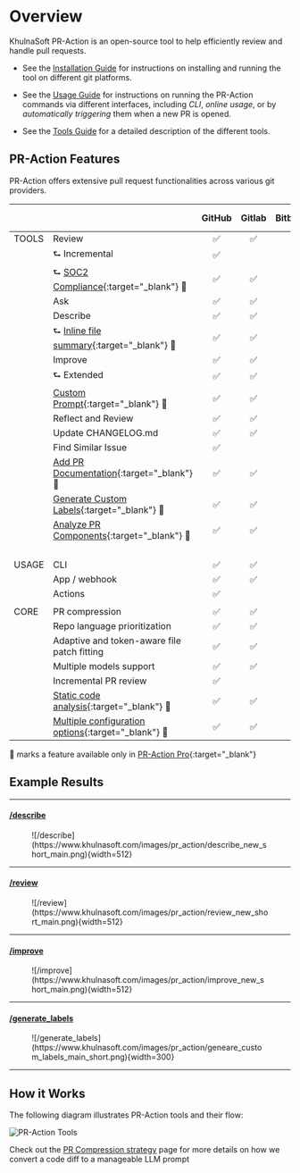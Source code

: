 # Overview

KhulnaSoft PR-Action is an open-source tool to help efficiently review and handle pull requests.

- See the [Installation Guide](./installation/index.md) for instructions on installing and running the tool on different git platforms.

- See the [Usage Guide](./usage-guide/index.md) for instructions on running the PR-Action commands via different interfaces, including _CLI_, _online usage_, or by _automatically triggering_ them when a new PR is opened.

- See the [Tools Guide](./tools/index.md) for a detailed description of the different tools.


## PR-Action Features
PR-Action offers extensive pull request functionalities across various git providers.

|       |                                                                                                                       | GitHub | Gitlab | Bitbucket | Azure DevOps |
|-------|-----------------------------------------------------------------------------------------------------------------------|:------:|:------:|:---------:|:------------:|
| TOOLS | Review                                                                                                                |   ✅    |   ✅    |   ✅       |      ✅      |
|       | ⮑ Incremental                                                                                                         |   ✅    |        |            |              |
|       | ⮑ [SOC2 Compliance](https://pr-action.khulnasoft.com/tools/review/#soc2-ticket-compliance){:target="_blank"} 💎        |   ✅    |   ✅    |   ✅        |      ✅      |
|       | Ask                                                                                                                   |   ✅    |   ✅    |   ✅        |      ✅      |
|       | Describe                                                                                                              |   ✅    |   ✅    |   ✅        |      ✅      |
|       | ⮑ [Inline file summary](https://pr-action.khulnasoft.com/tools/describe/#inline-file-summary){:target="_blank"} 💎     |   ✅    |   ✅    |           |      ✅      |
|       | Improve                                                                                                               |   ✅    |   ✅    |   ✅        |      ✅      |
|       | ⮑ Extended                                                                                                            |   ✅    |   ✅    |   ✅        |      ✅      |
|       | [Custom Prompt](./tools/custom_prompt.md){:target="_blank"} 💎                                                        |   ✅    |   ✅    |   ✅        |      ✅      |
|       | Reflect and Review                                                                                                    |   ✅    |   ✅    |   ✅        |      ✅      |
|       | Update CHANGELOG.md                                                                                                   |   ✅    |   ✅    |   ✅        |      ️       |
|       | Find Similar Issue                                                                                                    |   ✅    |        |             |      ️       |
|       | [Add PR Documentation](./tools/documentation.md){:target="_blank"} 💎                                                 |   ✅    |   ✅    |          |      ✅      |
|       | [Generate Custom Labels](./tools/describe.md#handle-custom-labels-from-the-repos-labels-page-💎){:target="_blank"} 💎 |   ✅    |   ✅    |            |      ✅      |
|       | [Analyze PR Components](./tools/analyze.md){:target="_blank"} 💎                                                      |   ✅    |   ✅    |       |      ✅      |
|       |                                                                                                                       |        |        |            |      ️       |
| USAGE | CLI                                                                                                                   |   ✅    |   ✅    |   ✅       |      ✅      |
|       | App / webhook                                                                                                         |   ✅    |   ✅    |    ✅        |      ✅      |
|       | Actions                                                                                                               |   ✅    |        |            |      ️       |
|       |                                                                                                                       |        |        |            |
| CORE  | PR compression                                                                                                        |   ✅    |   ✅    |   ✅       |   ✅        |
|       | Repo language prioritization                                                                                          |   ✅    |   ✅    |   ✅       |   ✅        |
|       | Adaptive and token-aware file patch fitting                                                                           |   ✅    |   ✅    |   ✅     |   ✅        |
|       | Multiple models support                                                                                               |   ✅    |   ✅    |   ✅       |   ✅        |
|       | Incremental PR review                                                                                                 |   ✅    |        |            |           |
|       | [Static code analysis](./tools/analyze.md/){:target="_blank"} 💎                                                      |   ✅    |   ✅     |    ✅    |   ✅        |
|       | [Multiple configuration options](./usage-guide/configuration_options.md){:target="_blank"} 💎                         |   ✅    |   ✅     |    ✅    |   ✅        |

💎 marks a feature available only in [PR-Action Pro](https://www.khulnasoft.com/pricing/){:target="_blank"}


## Example Results
<hr>

#### [/describe](https://github.com/Pr-action/pr-action/pull/530)
<figure markdown="1">
![/describe](https://www.khulnasoft.com/images/pr_action/describe_new_short_main.png){width=512}
</figure>
<hr>

#### [/review](https://github.com/Pr-action/pr-action/pull/732#issuecomment-1975099151)
<figure markdown="1">
![/review](https://www.khulnasoft.com/images/pr_action/review_new_short_main.png){width=512}
</figure>
<hr>

#### [/improve](https://github.com/Pr-action/pr-action/pull/732#issuecomment-1975099159)
<figure markdown="1">
![/improve](https://www.khulnasoft.com/images/pr_action/improve_new_short_main.png){width=512}
</figure>
<hr>

#### [/generate_labels](https://github.com/Pr-action/pr-action/pull/530)
<figure markdown="1">
![/generate_labels](https://www.khulnasoft.com/images/pr_action/geneare_custom_labels_main_short.png){width=300}
</figure>
<hr>

## How it Works

The following diagram illustrates PR-Action tools and their flow:

![PR-Action Tools](https://khulnasoft.com/images/pr_action/diagram-v0.9.png)

Check out the [PR Compression strategy](core-abilities/index.md) page for more details on how we convert a code diff to a manageable LLM prompt